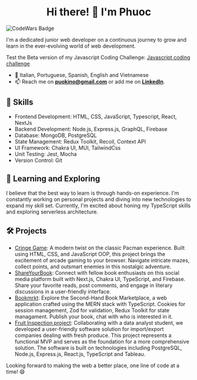 <h1 align="center">Hi there! 👋 I'm Phuoc</h1>

![CodeWars Badge](https://www.codewars.com/users/puokl/badges/small)

I'm a dedicated junior web developer on a continuous journey to grow and learn in the ever-evolving world of web development.

Test the Beta version of my Javascript Coding Challenge: <a href="https://code-challenge-lac.vercel.app/" target="_blank" rel="noopener noreferrer">Javascript coding challenge</a>

- 💬 Italian, Portuguese, Spanish, English and Vietnamese
- 📫 Reach me on **puokino@gmail.com** or add me on **[LinkedIn](https://www.linkedin.com/in/phuoc-l-56b894116/)**.

## 🚀 Skills

- Frontend Development: HTML, CSS, JavaScript, Typescript, React, NextJs
- Backend Development: Node.js, Express.js, GraphQL, Firebase
- Database: MongoDB, PostgreSQL
- State Management: Redux Toolkit, Recoil, Context API
- UI Framework: Chakra UI, MUI, TailwindCss
- Unit Testing: Jest, Mocha
- Version Control: Git


## 🌱 Learning and Exploring

I believe that the best way to learn is through hands-on experience. I'm constantly working on personal projects and diving into new technologies to expand my skill set. Currently, I'm excited about honing my TypeScript skills and exploring serverless architecture.

## 🛠️ Projects

- [Cringe Game](https://cringe-game.netlify.app/): A modern twist on the classic Pacman experience. Built using HTML, CSS, and JavaScript OOP, this project brings the excitement of arcade gaming to your browser. Navigate intricate mazes, collect points, and outsmart enemies in this nostalgic adventure.
- [ShareYourBook](https://share-your-book.vercel.app/): Connect with fellow book enthusiasts on this social media platform built with Next.js, Chakra UI, TypeScript, and Firebase. Share your favorite reads, post comments, and engage in literary discussions in a user-friendly interface.
- [Bookmrkt](https://bookmrkt.vercel.app): Explore the Second-Hand Book Marketplace, a web application crafted using the MERN stack with TypeScript. Cookies for session management, Zod for validation, Redux Toolkit for state managament. Publish your book, chat with who is interested in it.
- [Fruit Inspection project](https://fruit-project.vercel.app/): Collaborating with a data analyst student, we developed a user-friendly software solution for import/export companies dealing with fresh produce. This project represents a functional MVP and serves as the foundation for a more comprehensive solution. The software is built on technologies including PostgreSQL, Node.js, Express.js, React.js, TypeScript and Tableau.


Looking forward to making the web a better place, one line of code at a time! 😄
